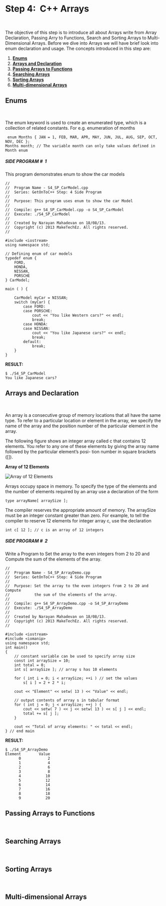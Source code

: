# Step 4: &nbsp;C++ Arrays
</br>

The objective of this step is to introduce all about Arrays write from Array Declaration, Passing Arry to Functions, Search and Sorting Arrays to Multi-Dimensional Arrays. Before we dive into Arrays we will have brief look into enum declaration and usage. The concepts introduced in this step are:

1. [**Enums**](#enums)
2. [**Arrays and Declaration**](#arrays)
3. [**Passing Arrays to Functions**](#passing_arrays)
4. [**Searching Arrays**](#searching_arrays)
5. [**Sorting Arrays**](#sorting_arrays)
6. [**Multi-dimensional Arrays**](#multi_dim_arrays)


<a name="enums"/></a>
## Enums
</br>

The enum keyword is used to create an enumerated type, which is a collection of related constants. For e.g. enumeration of months

	￼enum Months { JAN = 1, FEB, MAR, APR, MAY, JUN, JUL, AUG, SEP, OCT, NOV, DEC };
	Months month; // The variable month can only take values defined in Month enum

##### SIDE PROGRAM # &nbsp;1

This program demonstrates enum to show the car models

    //
    //  Program Name - S4_SP_CarModel.cpp
    //  Series: GetOnToC++ Step: 4 Side Program
    //
    //  Purpose: This program uses enum to show the car Model
    //
    //  Compile: g++ S4_SP_CarModel.cpp -o S4_SP_CarModel
    //  Execute: ./S4_SP_CarModel
    //
    //  Created by Narayan Mahadevan on 18/08/13.
    //  Copyright (c) 2013 MakeTechEz. All rights reserved.
    //

    #include <iostream>
    using namespace std;

    // Defining enum of car models
    typedef enum {
        FORD,
        HONDA,
        NISSAN,
        PORSCHE
    } CarModel;

    main ( ) { 
        
        CarModel myCar = NISSAN;
        switch (myCar) {
            case FORD:
            case PORSCHE:
                cout << "You like Western cars?" << endl;
                break;
            case HONDA:
            case NISSAN:
                cout << "You like Japanese cars?" << endl;
                break;
            default:
                break;
        }
    }

**RESULT:**

	$ ./S4_SP_CarModel
	You like Japanese cars?

<a name="arrays"/></a>
## Arrays and Declaration
</br>

An array is a consecutive group of memory locations that all have the same type. To refer to a particular location or element in the array, we specify the name of the array and the position number of the particular element in the array.

The following figure shows an integer array called c that contains 12 elements. You refer to any one of these elements by giving the array name followed by the particular element’s posi- tion number in square brackets ([]). 

**Array of 12 Elements**

![Array of 12 Elements][1]

[1]: /Users/narayan/Documents/MakeTechEzResources/images/GetOnToC++/ArrayOf12Elems.png "Array of 12 Elements"

<!--
[1]: https://raw.github.com/NarayanMahadevan/MakeTechEzResources/master/images/GetOnToC++/ArrayOf12Elems.png "Array of 12 Elements" 
-->

Arrays occupy space in memory. To specify the type of the elements and the number of elements required by an array use a declaration of the form 

	type arrayName[ arraySize ];

The compiler reserves the appropriate amount of memory. The arraySize must be an integer constant greater than zero. For example, to tell the compiler to reserve 12 elements for integer array c, use the declaration

	int c[ 12 ]; // c is an array of 12 integers
		
##### SIDE PROGRAM # &nbsp;2

Write a Program to Set the array to the even integers from 2 to 20 and Compute the sum of the elements of the array.

    //
    //  Program Name - S4_SP_ArrayDemo.cpp
    //  Series: GetOnToC++ Step: 4 Side Program
    //
    //  Purpose: Set the array to the even integers from 2 to 20 and Compute 
    //           the sum of the elements of the array.
    //
    //  Compile: g++ S4_SP_ArrayDemo.cpp -o S4_SP_ArrayDemo
    //  Execute: ./S4_SP_ArrayDemo
    //
    //  Created by Narayan Mahadevan on 18/08/13.
    //  Copyright (c) 2013 MakeTechEz. All rights reserved.
    //

    #include <iostream>    #include <iomanip>    using namespace std;
    int main() 
    {        // constant variable can be used to specify array size        const int arraySize = 10;
        int total = 0;
        int s[ arraySize ]; // array s has 10 elements

        for ( int i = 0; i < arraySize; ++i ) // set the values            s[ i ] = 2 + 2 * i;

        cout << "Element" << setw( 13 ) << "Value" << endl;

        // output contents of array s in tabular format        for ( int j = 0; j < arraySize; ++j ) {            cout << setw( 7 ) << j << setw( 13 ) << s[ j ] << endl;
            total += s[ j ];
        }

        cout << "Total of array elements: " << total << endl;    } // end main

**RESULT:**

	$ ./S4_SP_ArrayDemo
    Element        Value
          0            2
          1            4
          2            6
          3            8
          4           10
          5           12
          6           14
          7           16
          8           18
          9           20
    

<a name="passing_arrays"/></a>
## Passing Arrays to Functions
</br>

<a name="searching_arrays"/></a>
## Searching Arrays
</br>

<a name="sorting_arrays"/></a>
## Sorting Arrays
</br>

<a name="multi_dim_arrays"/></a>
## Multi-dimensional Arrays
</br>

